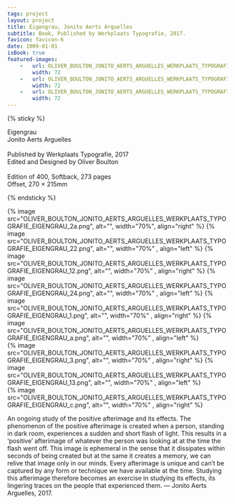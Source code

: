```yaml
---
tags: project
layout: project
title: Eigengrau, Jonito Aerts Arguelles
subtitle: Book, Published by Werkplaats Typografie, 2017.
favicon: favicon-6
date: 1009-01-01
isBook: true
featured-images: 
    -   url: OLIVER_BOULTON_JONITO_AERTS_ARGUELLES_WERKPLAATS_TYPOGRAFIE_EIGENGRAU_2.png
        width: 72
    -   url: OLIVER_BOULTON_JONITO_AERTS_ARGUELLES_WERKPLAATS_TYPOGRAFIE_EIGENGRAU_1.png
        width: 72
    -   url: OLIVER_BOULTON_JONITO_AERTS_ARGUELLES_WERKPLAATS_TYPOGRAFIE_EIGENGRAU_3.png
        width: 72
---
```


{% sticky %}

Eigengrau<br>
Jonito Aerts Arguelles<br>
<br>
Published by Werkplaats Typografie, 2017<br>
Edited and Designed by Oliver Boulton<br>
<br>
Edition of 400, Softback, 273 pages<br>
Offset, 270 × 215mm<br>

{% endsticky %}


{% image src="OLIVER_BOULTON_JONITO_AERTS_ARGUELLES_WERKPLAATS_TYPOGRAFIE_EIGENGRAU_2a.png",  alt="", width="70%",   align="right" %}
{% image src="OLIVER_BOULTON_JONITO_AERTS_ARGUELLES_WERKPLAATS_TYPOGRAFIE_EIGENGRAU_22.png", alt="", width="70%"  ,   align="left" %} 
{% image src="OLIVER_BOULTON_JONITO_AERTS_ARGUELLES_WERKPLAATS_TYPOGRAFIE_EIGENGRAU_12.png", alt="", width="70%"  ,   align="right" %}
{% image src="OLIVER_BOULTON_JONITO_AERTS_ARGUELLES_WERKPLAATS_TYPOGRAFIE_EIGENGRAU_24.png", alt="", width="70%"  ,   align="left" %}
{% image src="OLIVER_BOULTON_JONITO_AERTS_ARGUELLES_WERKPLAATS_TYPOGRAFIE_EIGENGRAU_1.png",  alt="", width="70%"  ,   align="right" %}
{% image src="OLIVER_BOULTON_JONITO_AERTS_ARGUELLES_WERKPLAATS_TYPOGRAFIE_EIGENGRAU_a.png", alt="", width="70%"  ,   align="left" %}  
{% image src="OLIVER_BOULTON_JONITO_AERTS_ARGUELLES_WERKPLAATS_TYPOGRAFIE_EIGENGRAU_3.png", alt="", width="70%"  ,   align="right" %}
{% image src="OLIVER_BOULTON_JONITO_AERTS_ARGUELLES_WERKPLAATS_TYPOGRAFIE_EIGENGRAU_13.png", alt="", width="70%"  ,   align="left" %}  
{% image src="OLIVER_BOULTON_JONITO_AERTS_ARGUELLES_WERKPLAATS_TYPOGRAFIE_EIGENGRAU_c.png",  alt="", width="70%"  ,   align="right" %}

An ongoing study of the positive afterimage and its effects. The phenomenon of the positive afterimage is created when a person, standing in dark room, experiences a sudden and short flash of light. This results in a ‘positive’ afterimage of whatever the person was looking at at the time the flash went off. This image is ephemeral in the sense that it dissipates within seconds of being created but at the same it creates a memory, we can relive that image only in our minds. Every afterimage is unique and can’t be captured by any form or technique we have available at the time. Studying this afterimage therefore becomes an exercise in studying its effects, its lingering traces on the people that experienced them. — Jonito Aerts Arguelles, 2017.